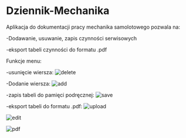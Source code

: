 # Dziennik-Mechanika
Aplikacja do dokumentacji pracy mechanika samolotowego pozwala na:

-Dodawanie, usuwanie, zapis czynności serwisowych 

-eksport tabeli czynności do formatu .pdf

Funkcje menu:

-usunięcie wiersza: ![delete](https://user-images.githubusercontent.com/123380466/214081512-51f5531e-4d68-4e2b-aaf9-2b7cf5d1ec6b.png)

-Dodanie wiersza:  ![add](https://user-images.githubusercontent.com/123380466/214081504-467dfd41-57f7-4f55-abf0-1159fa933d52.png)

-zapis tabeli do pamięci podręcznej: ![save](https://user-images.githubusercontent.com/123380466/214081523-2db4e7c2-75e1-401f-8804-6a3f76955ba6.png)

-eksport tabeli do formatu .pdf: ![upload](https://user-images.githubusercontent.com/123380466/214081550-1f261a63-4d42-4e10-8854-c97e8bc85345.png)







![edit](https://user-images.githubusercontent.com/123380466/214078168-679534b4-58a7-4eb9-bca9-491351fc9ba5.png)




![pdf](https://user-images.githubusercontent.com/123380466/214078191-b356221e-255d-448c-8741-2a8cda7cbc46.png)
